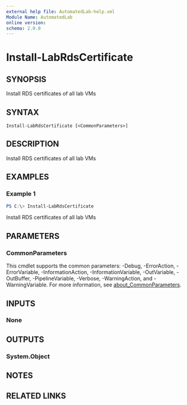 ```yaml
---
external help file: AutomatedLab-help.xml
Module Name: AutomatedLab
online version:
schema: 2.0.0
---
```


# Install-LabRdsCertificate

## SYNOPSIS
Install RDS certificates of all lab VMs

## SYNTAX

```
Install-LabRdsCertificate [<CommonParameters>]
```

## DESCRIPTION
Install RDS certificates of all lab VMs

## EXAMPLES

### Example 1
```powershell
PS C:\> Install-LabRdsCertificate
```

Install RDS certificates of all lab VMs

## PARAMETERS

### CommonParameters
This cmdlet supports the common parameters: -Debug, -ErrorAction, -ErrorVariable, -InformationAction, -InformationVariable, -OutVariable, -OutBuffer, -PipelineVariable, -Verbose, -WarningAction, and -WarningVariable. For more information, see [about_CommonParameters](http://go.microsoft.com/fwlink/?LinkID=113216).

## INPUTS

### None

## OUTPUTS

### System.Object
## NOTES

## RELATED LINKS
